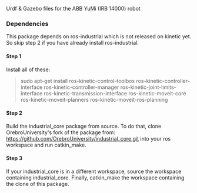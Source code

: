 Urdf & Gazebo files for the ABB YuMi (IRB 14000) robot

### Dependencies
This package depends on ros-industrial which is not released on kinetic yet. So skip step 2 if you have already install ros-industrial.

#### Step 1
Install all of these:

> sudo apt-get install ros-kinetic-control-toolbox ros-kinetic-controller-interface ros-kinetic-controller-manager ros-kinetic-joint-limits-interface ros-kinetic-transmission-interface ros-kinetic-moveit-core ros-kinetic-moveit-planners ros-kinetic-moveit-ros-planning 

#### Step 2
Build the industrial_core package from source. To do that, clone OrebroUniversity's fork of the package from: https://github.com/OrebroUniversity/industrial_core.git into your ros workspace and run catkin_make.

#### Step 3
If your industrial_core is in a different workspace, source the workspace containing industrial_core.
Finally, catkin_make the workspace containing the clone of this package.
